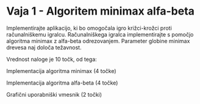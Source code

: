 # Vaja 1 - Algoritem minimax alfa-beta

Implementirajte aplikacijo, ki bo omogočala igro križci-krožci proti računalniškemu igralcu. Računalniškega igralca implementirajte s pomočjo algoritma minimax z alfa-beta odrezovanjem. Parameter globine minimax drevesa naj določa težavnost.

Vrednost naloge je 10 točk, od tega:

Implementacija algoritma minimax (4 točke)

Implementacija algoritma alfa-beta (4 točke)

Grafični uporabniški vmesnik (2 točki)
